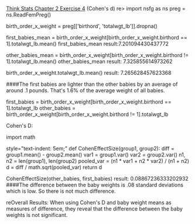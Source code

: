 [Think Stats Chapter 2 Exercise 4](http://greenteapress.com/thinkstats2/html/thinkstats2003.html#toc24) (Cohen's d)
re>
import nsfg as ns 
preg = ns.ReadFemPreg() 

birth_order_x_weight = preg[['birthord', 'totalwgt_lb']].dropna() 

first_babies_mean = birth_order_x_weight[birth_order_x_weight.birthord == 1].totalwgt_lb.mean() 
first_babies_mean 
result:7.201094430437772 

other_babies_mean = birth_order_x_weight[birth_order_x_weight.birthord != 1].totalwgt_lb.mean()
other_babies_mean
result: 7.325855614973262

birth_order_x_weight.totalwgt_lb.mean()
result: 7.265628457623368

####The first babies are lighter than the other babies by an average of around .1 pounds. That's 1.6% of the average weight of all babies.

first_babies = birth_order_x_weight[birth_order_x_weight.birthord == 1].totalwgt_lb
other_babies = birth_order_x_weight[birth_order_x_weight.birthord != 1].totalwgt_lb


Cohen's D:

import math

 style="text-indent: 5em;"
def CohenEffectSize(group1, group2):
     diff = group1.mean() - group2.mean()
     var1 = group1.var()
     var2 = group2.var()
     n1, n2 = len(group1), len(group2)
     pooled_var = (n1 * var1 + n2 * var2) / (n1 + n2)
     d = diff / math.sqrt(pooled_var)
     return d
</p

CohenEffectSize(other_babies, first_babies)
result: 0.08867236333202932
####The difference between the baby weights is .08 standard deviations which is low. So there is not much difference.

reOverall Results:
When using Cohen's D and baby weight means as measures of difference, they reveal 
that the difference between the baby weights is not significant.
</pre>
